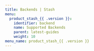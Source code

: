 ```yaml
---
title: Backends | Stash
menu:
  product_stash_{{ .version }}:
    identifier: backend
    name: Supported Backends
    parent: latest-guides
    weight: 10
menu_name: product_stash_{{ .version }}
---
```

